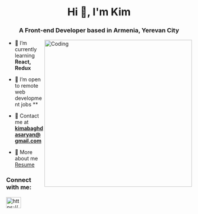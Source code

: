 <!-- <p align="center">
    <img src="https://media.tenor.com/YNqsJbmb_yMAAAAd/coding.gif" alt="Banner" height="200" width="250"/>
  </a>
</p> -->

<h1 align="center">Hi 👋, I'm Kim</h1>
<h3 align="center">A  Front-end Developer based in Armenia, Yerevan City</h3>
<img align="right" alt="Coding" width="400" src="https://user-images.githubusercontent.com/59734313/157189039-c09b3e38-9f42-42c0-ab54-14f1574190a7.gif">


- 🔗 I’m currently learning **React, Redux**

- 🤝 I’m open to remote web development jobs **

- 📨 Contact me at **kimabaghdasaryan@gmail.com**

- 📄 More
about me
[Resume](https://drive.google.com/file/d/1lzFqU9g9R1TmgX7Oce3zsh_J7io9132B/view?usp=sharing)


<h3 align="left">Connect with me:</h3>
<p align="left">
  <a href="https://www.instagram.com/kim_bagh/" target="blank"
    ><img
      align="center"
      src="https://raw.githubusercontent.com/rahuldkjain/github-profile-readme-generator/master/src/images/icons/Social/linked-in-alt.svg"
      alt="https://www.instagram.com/kim_bagh/"
      height="30"
      width="40"
  /></a>
